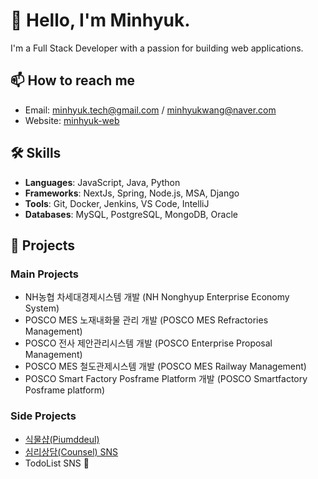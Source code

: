 # 👋 Hello, I'm Minhyuk. 

I'm a Full Stack Developer with a passion for building web applications.

## 📫 How to reach me

- Email: [minhyuk.tech@gmail.com](mailto:minhyuk.tech@gmail.com) / 
         [minhyukwang@naver.com](mailto:minhyukwang@naver.com)
- Website: [minhyuk-web](https://minhyuk-tech.vercel.app)

## 🛠️ Skills

- **Languages**: JavaScript, Java, Python
- **Frameworks**: NextJs, Spring, Node.js, MSA, Django
- **Tools**: Git, Docker, Jenkins, VS Code, IntelliJ
- **Databases**: MySQL, PostgreSQL, MongoDB, Oracle

## 💼 Projects

### Main Projects
- NH농협 차세대경제시스템 개발 (NH Nonghyup Enterprise Economy System)
- POSCO MES 노재내화물 관리 개발 (POSCO MES Refractories Management)
- POSCO 전사 제안관리시스템 개발 (POSCO Enterprise Proposal Management)
- POSCO MES 철도관제시스템 개발 (POSCO MES Railway Management)
- POSCO Smart Factory Posframe Platform 개발 (POSCO Smartfactory Posframe platform)

### Side Projects
- [식물샵(Piumddeul)](https://piumddeul.com)
- [심리상담(Counsel) SNS](https://solcounsel.com/)
- TodoList SNS 🚀 </br>

<!--
## 📈 GitHub Stats

![Minhyuk's GitHub stats](https://github-readme-stats.vercel.app/api?username=minhyukwang&show_icons=true&theme=radical)

![Top Langs](https://github-readme-stats.vercel.app/api/top-langs/?username=minhyukwang&layout=compact&theme=radical)

## Program Languages

<div>
<img src="https://img.shields.io/badge/JAVA-007396?style=for-the-badge&logo=java&logoColor=white">
<img src="https://img.shields.io/badge/Spring-6DB33F?style=for-the-badge&logo=Spring&logoColor=white">
<img src="https://img.shields.io/badge/oracle-F80000?style=for-the-badge&logo=oracle&logoColor=white">
<img src="https://img.shields.io/badge/mysql-4479A1?style=for-the-badge&logo=mysql&logoColor=white">
<img src="https://img.shields.io/badge/mariaDB-003545?style=for-the-badge&logo=mariaDB&logoColor=white">
<img src="https://img.shields.io/badge/javascript-F7DF1E?style=for-the-badge&logo=javascript&logoColor=black">
<img src="https://img.shields.io/badge/jquery-0769AD?style=for-the-badge&logo=jquery&logoColor=white">
<img src="https://img.shields.io/badge/react-61DAFB?style=for-the-badge&logo=react&logoColor=black">
<img src="https://img.shields.io/badge/html-E34F26?style=for-the-badge&logo=html5&logoColor=white">
<img src="https://img.shields.io/badge/css-1572B6?style=for-the-badge&logo=css3&logoColor=white">
<img src="https://img.shields.io/badge/bootstrap-7952B3?style=for-the-badge&logo=bootstrap&logoColor=white">
<img src="https://img.shields.io/badge/github-181717?style=for-the-badge&logo=github&logoColor=white">
<img src="https://img.shields.io/badge/linux-FCC624?style=for-the-badge&logo=linux&logoColor=black">
<img src="https://img.shields.io/badge/aws-232F3E?style=for-the-badge&logo=aws&logoColor=white">
<img src="https://img.shields.io/badge/apache tomcat-F8DC75?style=for-the-badge&logo=apachetomcat&logoColor=white"></a>&nbsp;
</div>
-->
